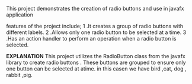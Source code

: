 This project demonstrates the creation of radio buttons and use in javafx application

features of the project include;
 1 .It creates a group of radio buttons with different labels.
 2 .Allows only one radio button to be selected at a time.
 3 .Has an action handler to perform an operation when a radio button is selected.


 **EXPLANATION**
 This project utilizes the RadioButton class from the javafx library to create radio buttons . These buttons are grouped to ensure only one button can be selected at atime.
 in this casen we have bird ,cat, dog , rabbit ,pig.
